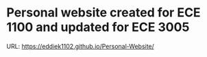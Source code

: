 # Personal website created for ECE 1100 and updated for ECE 3005
URL: https://eddiek1102.github.io/Personal-Website/
